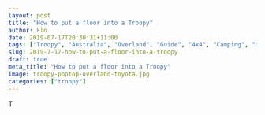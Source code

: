 ```yaml
---
layout: post
title: "How to put a floor into a Troopy"
author: Flo
date: 2019-07-17T20:30:31+11:00
tags: ["Troopy", "Australia", "Overland", "Guide", "4x4", "Camping", "modification"]
slug: 2019-7-17-how-to-put-a-floor-into-a-troopy
draft: true
meta_title: "How to put a floor into a Troopy"
image: troopy-poptop-overland-toyota.jpg
categories: ["troopy"]
---
```


T